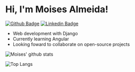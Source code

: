 # Hi, I'm Moises Almeida!

[![Github Badge](https://img.shields.io/badge/-Github-000?style=flat-square&logo=Github&logoColor=white&link=https://github.com/moisesjsalmeida)](https://github.com/moisesjsalmeida)
[![Linkedin Badge](https://img.shields.io/badge/-LinkedIn-blue?style=flat-square&logo=Linkedin&logoColor=white&link=https://www.linkedin.com/in/moisesjsalmeida/)](https://www.linkedin.com/in/moisesjsalmeida/)


- Web development with Django
- Currently learning Angular
- Looking foward to collaborate on open-source projects

![Moises' github stats](https://github-readme-stats.vercel.app/api?username=moisesjsalmeida&show_icons=true)

![Top Langs](https://github-readme-stats.vercel.app/api/top-langs/?username=moisesjsalmeida&layout=compact)

